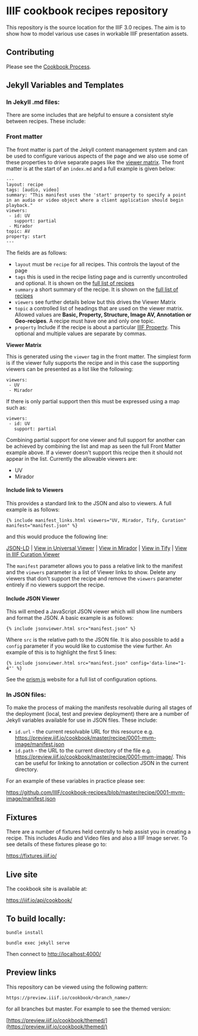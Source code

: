 # IIIF cookbook recipes repository

This repository is the source location for the IIIF 3.0 recipes. The aim is to show how to model various use cases in workable IIIF presentation assets.

## Contributing

Please see the [Cookbook Process](recipe/index.md).

## Jekyll Variables and Templates

### In Jekyll .md files:

There are some includes that are helpful to ensure a consistent style between recipes. These include:


### Front matter

The front matter is part of the Jekyll content management system and can be used to configure various aspects of the page and we also use some of these properties to drive separate pages like the [viewer matrix](recipe/matrix.md). The front matter is at the start of an `index.md` and a full example is given below:

```
---
layout: recipe
tags: [audio, video]
summary: "This manifest uses the 'start' property to specify a point in an audio or video object where a client application should begin playback."
viewers:
 - id: UV
   support: partial
 - Mirador  
topic: AV
property: start
---
```

The fields are as follows:
 * `layout` must be `recipe` for all recipes. This controls the layout of the page
 * `tags` this is used in the recipe listing page and is currently uncontrolled and optional. It is shown on the [full list of recipes](https://iiif.io/api/cookbook/recipe/all/)
 * `summary` a short summary of the recipe. It is shown on the [full list of recipes](https://iiif.io/api/cookbook/recipe/all/)
 * `viewers` see further details below but this drives the Viewer Matrix
 * `topic` a controlled list of headings that are used on the viewer matrix. Allowed values are **Basic, Property, Structure, Image AV, Annotation or Geo-recipes**. A recipe must have one and only one topic.
 * `property` Include if the recipe is about a particular [IIIF Property](https://iiif.io/api/presentation/3.0/#3-resource-properties). This optional and multiple values are separate by commas. 

**Viewer Matrix**

This is generated using the `viewer` tag in the front matter. The simplest form is if the viewer fully supports the recipe and in this case the supporting viewers can be presented as a list like the following:

```
viewers:
 - UV
 - Mirador
```

If there is only partial support then this must be expressed using a map such as:

```
viewers:
 - id: UV
   support: partial
```

Combining partial support for one viewer and full support for another can be achieved by combining the list and map as seen the full Front Matter example above. If a viewer doesn't support this recipe then it should not appear in the list. Currently the allowable viewers are:

 * UV
 * Mirador

#### Include link to Viewers
This provides a standard link to the JSON and also to viewers. A full example is as follows:

```
{% include manifest_links.html viewers="UV, Mirador, Tify, Curation" manifest="manifest.json" %}
```

and this would produce the following line:

[JSON-LD]() | [View in Universal Viewer]() | [View in Mirador]() | [View in Tify]() | [View in IIIF Curation Viewer]()

The `manifest` parameter allows you to pass a relative link to the manifest and the `viewers` parameter is a list of Viewer links to show. Delete any viewers that don't support the recipe and remove the `viewers` parameter entirely if no viewers support the recipe. 

#### Include JSON Viewer
This will embed a JavaScript JSON viewer which will show line numbers and format the JSON. A basic example is as follows:

```
{% include jsonviewer.html src="manifest.json" %}
```

Where `src` is the relative path to the JSON file. It is also possible to add a `config` parameter if you would like to customise the view further. An example of this is to highlight the first 5 lines: 

```
{% include jsonviewer.html src="manifest.json" config='data-line="1-4"' %}
```

See the [prism.js](https://prismjs.com/#plugins) website for a full list of configuration options. 

### In JSON files:

To make the process of making the manifests resolvable during all stages of the deployment (local, test and preview deployment) there are a number of Jekyll variables available for use in JSON files. These include:

 * `id.url` - the current resolvable URL for this resource e.g. https://preview.iiif.io/cookbook/master/recipe/0001-mvm-image/manifest.json
 * `id.path` - the URL to the current directory of the file e.g. https://preview.iiif.io/cookbook/master/recipe/0001-mvm-image/. This can be useful for linking to annotation or collection JSON in the current directory. 

For an example of these variables in practice please see:

https://github.com/IIIF/cookbook-recipes/blob/master/recipe/0001-mvm-image/manifest.json

## Fixtures

There are a number of fixtures held centrally to help assist you in creating a recipe. This includes Audio and Video files and also a IIIF Image server. To see details of these fixtures please go to:

https://fixtures.iiif.io/

## Live site

The cookbook site is available at:

https://iiif.io/api/cookbook/

## To build locally:

```bundle install```

```bundle exec jekyll serve```

Then connect to [http://localhost:4000/](http://localhost:4000/)

## Preview links

This repository can be viewed using the following pattern:

```https://preview.iiif.io/cookbook/<branch_name>/```

for all branches but master. For example to see the themed version:

[https://preview.iiif.io/cookbook/themed/](https://preview.iiif.io/cookbook/themed/)

